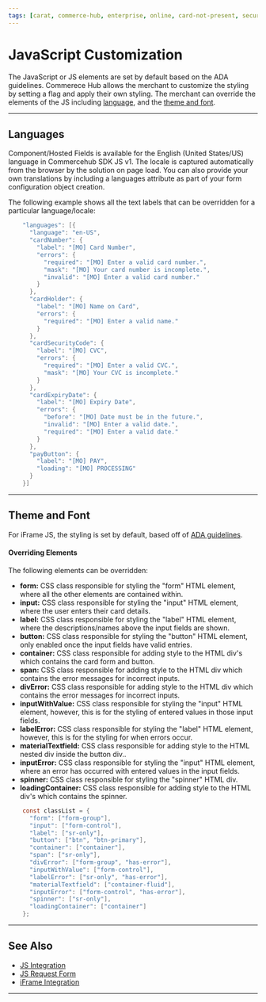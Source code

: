 ```yaml
---
tags: [carat, commerce-hub, enterprise, online, card-not-present, secure-payment-form, js, javascript, secure-data-capture, tokenization]
---
```

# JavaScript Customization

The JavaScript or JS elements are set by default based on the ADA guidelines. Commerece Hub allows the merchant to customize the styling by setting a flag and apply their own styling. The merchant can override the elements of the JS including [language](#languages), and the [theme and font](#theme-and-font).

---

## Languages

Component/Hosted Fields is available for the English (United States/US) language in Commercehub SDK JS v1. The locale is captured automatically from the browser by the solution on page load. You can also provide your own translations by including a languages attribute as part of your form configuration object creation.

The following example shows all the text labels that can be overridden for a particular language/locale:

``` java
    "languages": [{
      "language": "en-US",
      "cardNumber": {
        "label": "[MO] Card Number",
        "errors": {
          "required": "[MO] Enter a valid card number.",
          "mask": "[MO] Your card number is incomplete.",
          "invalid": "[MO] Enter a valid card number."
        }
      },
      "cardHolder": {
        "label": "[MO] Name on Card",
        "errors": {
          "required": "[MO] Enter a valid name."
        }
      },
      "cardSecurityCode": {
        "label": "[MO] CVC",
        "errors": {
          "required": "[MO] Enter a valid CVC.",
          "mask": "[MO] Your CVC is incomplete."
        }
      },
      "cardExpiryDate": {
        "label": "[MO] Expiry Date",
        "errors": {
          "before": "[MO] Date must be in the future.",
          "invalid": "[MO] Enter a valid date.",
          "required": "[MO] Enter a valid date."
        }
      },
      "payButton": {
        "label": "[MO] PAY",
        "loading": "[MO] PROCESSING"
      }
    }]

```

---


## Theme and Font

For iFrame JS, the styling is set by default, based off of [ADA guidelines](?path=https://www.ada.gov/2010ADAstandards_index.htm).


#### Overriding Elements
The following elements can be overridden:

- **form:** CSS class responsible for styling the "form" HTML element, where all the other elements are contained within.
- **input:** CSS class responsible for styling the "input" HTML element, where the user enters their card details.
- **label:** CSS class responsible for styling the "label" HTML element, where the descriptions/names above the input fields are shown.
- **button:** CSS class responsible for styling the "button" HTML element, only enabled once the input fields have valid entries.
- **container:** CSS class responsible for adding style to the HTML div's which contains the card form and button.
- **span:** CSS class responsible for adding style to the HTML div which contains the error messages for incorrect inputs.
- **divError:** CSS class responsible for adding style to the HTML div which contains the error messages for incorrect inputs.
- **inputWithValue:** CSS class responsible for styling the "input" HTML element, however, this is for the styling of entered values in those input fields.
- **labelError:** CSS class responsible for styling the "label" HTML element, however, this is for the styling for when errors occur.
- **materialTextfield:** CSS class responsible for adding style to the HTML nested div inside the button div..
- **inputError:** CSS class responsible for styling the "input" HTML element, where an error has occurred with entered values in the input fields.
- **spinner:** CSS class responsible for styling the "spinner" HTML div.
- **loadingContainer:** CSS class responsible for adding style to the HTML div's which contains the spinner.

``` java
    const classList = {
      "form": ["form-group"],
      "input": ["form-control"],
      "label": ["sr-only"],
      "button": ["btn", "btn-primary"],
      "container": ["container"],
      "span": ["sr-only"],
      "divError": ["form-group", "has-error"],
      "inputWithValue": ["form-control"],
      "labelError": ["sr-only", "has-error"],
      "materialTextfield": ["container-fluid"],
      "inputError": ["form-control", "has-error"],
      "spinner": ["sr-only"],
      "loadingContainer": ["container"]
    };

```
---

## See Also

- [JS Integration](?path=docs/Online-Mobile-Digital/Secure-Data-Capture/Payment-JS/Payment-JS.md)
- [JS Request Form](?path=docs/Online-Mobile-Digital/Secure-Data-Capture/Payment-JS/JS-Request.md)
- [iFrame Integration](?path=docs/Online-Mobile-Digital/Secure-Data-Capture/iFrame-JS/iFrame-JS.md)

---
